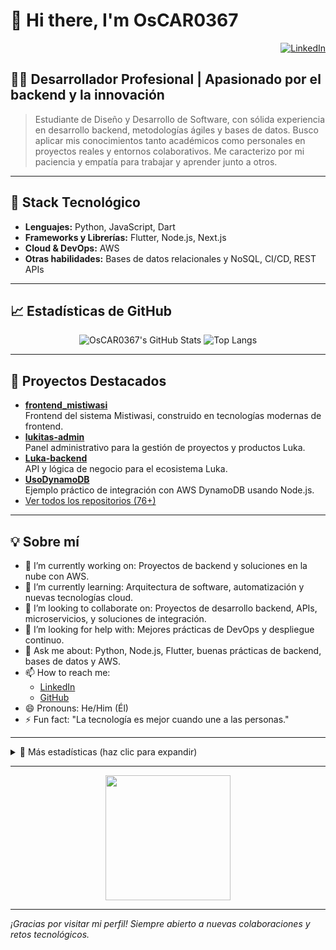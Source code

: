 # 👋 Hi there, I'm OsCAR0367

<!--
**OsCAR0367/OsCAR0367** is a ✨ _special_ ✨ repository because its `README.md` (this file) appears on your GitHub profile.
-->

<p align="right">
  <a href="https://www.linkedin.com/in/oscar-diego-mamani-ayala/">
    <img src="https://img.shields.io/badge/LinkedIn-blue?logo=linkedin&logoColor=white" alt="LinkedIn"/>
  </a>
</p>

## 👨‍💻 Desarrollador Profesional | Apasionado por el backend y la innovación

> Estudiante de Diseño y Desarrollo de Software, con sólida experiencia en desarrollo backend, metodologías ágiles y bases de datos. Busco aplicar mis conocimientos tanto académicos como personales en proyectos reales y entornos colaborativos. Me caracterizo por mi paciencia y empatía para trabajar y aprender junto a otros.

---

## 🚀 Stack Tecnológico

- **Lenguajes:** Python, JavaScript, Dart
- **Frameworks y Librerías:** Flutter, Node.js, Next.js
- **Cloud & DevOps:** AWS
- **Otras habilidades:** Bases de datos relacionales y NoSQL, CI/CD, REST APIs

---

## 📈 Estadísticas de GitHub

<div align="center">

![OsCAR0367's GitHub Stats](https://github-readme-stats.vercel.app/api?username=OsCAR0367&show_icons=true&theme=github_dark&count_private=true&hide=prs)
![Top Langs](https://github-readme-stats.vercel.app/api/top-langs/?username=OsCAR0367&layout=compact&theme=github_dark&hide=html)

</div>

---

## 🌟 Proyectos Destacados

- [**frontend_mistiwasi**](https://github.com/OsCAR0367/frontend_mistiwasi)  
  Frontend del sistema Mistiwasi, construido en tecnologías modernas de frontend.
- [**lukitas-admin**](https://github.com/OsCAR0367/lukitas-admin)  
  Panel administrativo para la gestión de proyectos y productos Luka.
- [**Luka-backend**](https://github.com/OsCAR0367/luka-backend)  
  API y lógica de negocio para el ecosistema Luka.
- [**UsoDynamoDB**](https://github.com/OsCAR0367/UsoDynamoDB)  
  Ejemplo práctico de integración con AWS DynamoDB usando Node.js.
- [Ver todos los repositorios (76+)](https://github.com/OsCAR0367?tab=repositories)

---

## 💡 Sobre mí

- 🔭 I’m currently working on: Proyectos de backend y soluciones en la nube con AWS.
- 🌱 I’m currently learning: Arquitectura de software, automatización y nuevas tecnologías cloud.
- 👯 I’m looking to collaborate on: Proyectos de desarrollo backend, APIs, microservicios, y soluciones de integración.
- 🤔 I’m looking for help with: Mejores prácticas de DevOps y despliegue continuo.
- 💬 Ask me about: Python, Node.js, Flutter, buenas prácticas de backend, bases de datos y AWS.
- 📫 How to reach me:  
  - [LinkedIn](https://www.linkedin.com/in/oscar-diego-mamani-ayala/)  
  - [GitHub](https://github.com/OsCAR0367)
- 😄 Pronouns: He/Him (Él)
- ⚡ Fun fact: "La tecnología es mejor cuando une a las personas."

---

<details>
<summary>🔎 Más estadísticas (haz clic para expandir)</summary>

![GitHub Streak](https://streak-stats.demolab.com/?user=OsCAR0367&theme=github-dark&hide_border=true)
![GitHub Activity Graph](https://github-readme-activity-graph.cyclic.app/graph?username=OsCAR0367&theme=github-dark)

</details>

---

<p align="center">
  <img src="https://media.giphy.com/media/qgQUggAC3Pfv687qPC/giphy.gif" width="200"/>
</p>

---

*¡Gracias por visitar mi perfil! Siempre abierto a nuevas colaboraciones y retos tecnológicos.*
